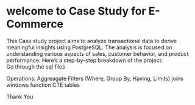 # welcome to Case Study for E-Commerce 

This Case study project aims to analyze transactional data to derive meaningful insights using PostgreSQL. The analysis is focused on understanding various aspects of sales, customer behavior, and product performance. Here’s a step-by-step breakdown of the project:  
Go through the sql files

Operations:
Aggreagate
Filters (Where, Group By, Having, Limits)
joins
windows function
CTE tables

Thank You
